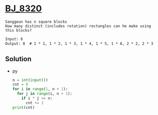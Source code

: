 # [BJ_8320](https://acmicpc.net/problem/8320)

```en
Sanggeun has n square blocks
How many distinct (includes rotation) rectangles can he make using this blocks?
```

```txt
Input: 6
Output: 8  # 1 * 1, 1 * 2, 1 * 3, 1 * 4, 1 * 5, 1 * 6, 2 * 2, 2 * 3
```

## Solution

* py

  ```py
  n = int(input())
  cnt = 0
  for i in range(1, n + 1):
    for j in range(i, n + 1):
      if i * j <= n:
        cnt += 1
  print(cnt)
  ```
